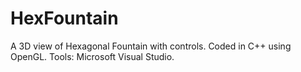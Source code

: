 # HexFountain
A 3D view of Hexagonal Fountain with controls.
Coded in C++ using OpenGL.
Tools: Microsoft Visual Studio.
